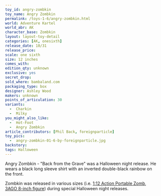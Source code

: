 ```yaml
---
toy_id: angry-zombkin
toy_name: Angry Zombkin
permalink: /toys-1-6/angry-zombkin.html
world: Adventure Kartel
world_abr: AK
character_base: Zombkin
layout: layout-toy-detail
categories: [AK, onesixth]
release_date: 10/31
release_price:
scale: one sixth
size: 12 inches
comes_with:
edition_qty: unknown
exclusive: yes
secret_drop:
sold_where: bambaland.com
packaging_type: box
designer: Ashley Wood
makers: unknown
points_of_articulation: 30
variants:
  -  Charkin
  -  Milky
you_might_also_like:
  -  Hot-Foot
  -  Angry Zombkin
article_contributors: [Phil Back, foreignparticle]
toy_pics:
  -  angry-zombkin-01-6-by-foreignparticle.jpg
backstory:
tags: Halloween
---
```

Angry Zombkin - "Back from the Grave" was a Halloween night release. He wears a black long sleeve shirt with an inverted double-black rainbow on the front.

Zombkin was released in various sizes (i.e. <a href="">1:12 Action Portable Zomb</a>, <a href="">3AGO 8-inch figure</a>) during special Halloween night releases. 